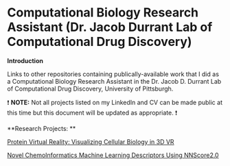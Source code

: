 # Computational Biology Research Assistant (Dr. Jacob Durrant Lab of Computational Drug Discovery)

**Introduction** 

Links to other repositories containing publically-available work that I did as a Computational Biology Research Assistant in the Dr. Jacob D. Durrant Lab of Computational Drug Discovery, University of Pittsburgh. 

:exclamation: **NOTE:** Not all projects listed on my LinkedIn and CV can be made public at this time but this document will be updated as appropriate. :exclamation: 

**Research Projects: **

[Protein Virtual Reality: Visualizing Cellular Biology in 3D VR](https://github.com/YogiOnBioinformatics/ProteinVR)

[Novel ChemoInformatics Machine Learning Descriptors Using NNScore2.0](https://github.com/YogiOnBioinformatics/ChemInformatics-Machine-Learning-with-NNScore-2.0)
